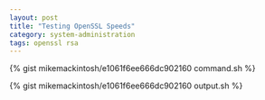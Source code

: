 ```yaml
---
layout: post
title: "Testing OpenSSL Speeds"
category: system-administration
tags: openssl rsa
---
```




{% gist mikemackintosh/e1061f6ee666dc902160 command.sh %}

{% gist mikemackintosh/e1061f6ee666dc902160 output.sh %}